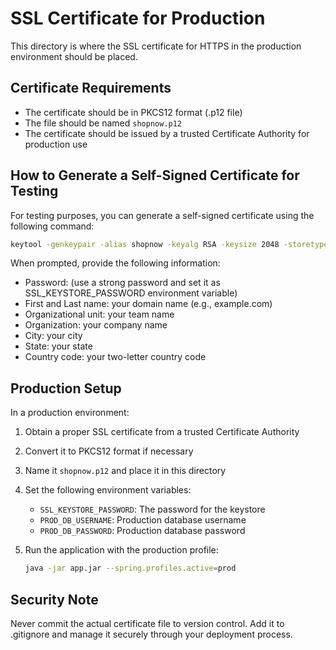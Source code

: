 # SSL Certificate for Production

This directory is where the SSL certificate for HTTPS in the production environment should be placed.

## Certificate Requirements

- The certificate should be in PKCS12 format (.p12 file)
- The file should be named `shopnow.p12`
- The certificate should be issued by a trusted Certificate Authority for production use

## How to Generate a Self-Signed Certificate for Testing

For testing purposes, you can generate a self-signed certificate using the following command:

```bash
keytool -genkeypair -alias shopnow -keyalg RSA -keysize 2048 -storetype PKCS12 -keystore shopnow.p12 -validity 3650
```

When prompted, provide the following information:
- Password: (use a strong password and set it as SSL_KEYSTORE_PASSWORD environment variable)
- First and Last name: your domain name (e.g., example.com)
- Organizational unit: your team name
- Organization: your company name
- City: your city
- State: your state
- Country code: your two-letter country code

## Production Setup

In a production environment:

1. Obtain a proper SSL certificate from a trusted Certificate Authority
2. Convert it to PKCS12 format if necessary
3. Name it `shopnow.p12` and place it in this directory
4. Set the following environment variables:
   - `SSL_KEYSTORE_PASSWORD`: The password for the keystore
   - `PROD_DB_USERNAME`: Production database username
   - `PROD_DB_PASSWORD`: Production database password

5. Run the application with the production profile:
   ```bash
   java -jar app.jar --spring.profiles.active=prod
   ```

## Security Note

Never commit the actual certificate file to version control. Add it to .gitignore and manage it securely through your deployment process.